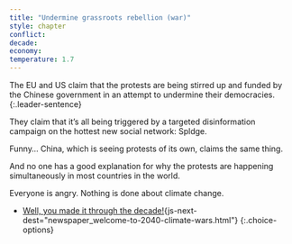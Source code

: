 ```yaml
---
title: "Undermine grassroots rebellion (war)"
style: chapter
conflict: 
decade: 
economy: 
temperature: 1.7
---
```


The EU and US claim that the protests are being stirred up and funded by the Chinese government in an attempt to undermine their democracies. 
{:.leader-sentence}

They claim that it’s all being triggered by a targeted disinformation campaign on the hottest new social network: Spldge.

Funny… China, which is seeing protests of its own, claims the same thing.

And no one has a good explanation for why the protests are happening simultaneously in most countries in the world.

Everyone is angry. Nothing is done about climate change.

- [Well, you made it through the decade!](part-page_2040.html){js-next-dest="newspaper_welcome-to-2040-climate-wars.html"}
{:.choice-options}
